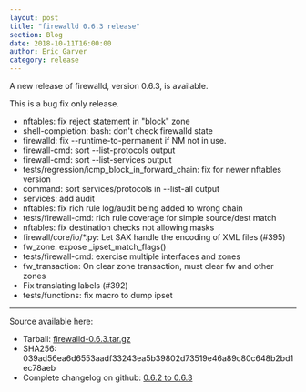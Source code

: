 ```yaml
---
layout: post
title: "firewalld 0.6.3 release"
section: Blog
date: 2018-10-11T16:00:00
author: Eric Garver
category: release
---
```


A new release of firewalld, version 0.6.3, is available.

This is a bug fix only release.

- nftables: fix reject statement in "block" zone
- shell-completion: bash: don't check firewalld state
- firewalld: fix --runtime-to-permanent if NM not in use.
- firewall-cmd: sort --list-protocols output
- firewall-cmd: sort --list-services output
- tests/regression/icmp_block_in_forward_chain: fix for newer nftables version
- command: sort services/protocols in --list-all output
- services: add audit
- nftables: fix rich rule log/audit being added to wrong chain
- tests/firewall-cmd: rich rule coverage for simple source/dest match
- nftables: fix destination checks not allowing masks
- firewall/core/io/*.py: Let SAX handle the encoding of XML files (#395)
- fw_zone: expose _ipset_match_flags()
- tests/firewall-cmd: exercise multiple interfaces and zones
- fw_transaction: On clear zone transaction, must clear fw and other zones
- Fix translating labels (#392)
- tests/functions: fix macro to dump ipset

-----

Source available here:

 * Tarball: [firewalld-0.6.3.tar.gz](https://github.com/firewalld/firewalld/archive/v0.6.3.tar.gz)
 * SHA256: 039ad56ea6d6553aadf33243ea5b39802d73519e46a89c80c648b2bd1ec78aeb
 * Complete changelog on github: [0.6.2 to 0.6.3](https://github.com/firewalld/firewalld/compare/v0.6.2...v0.6.3)
